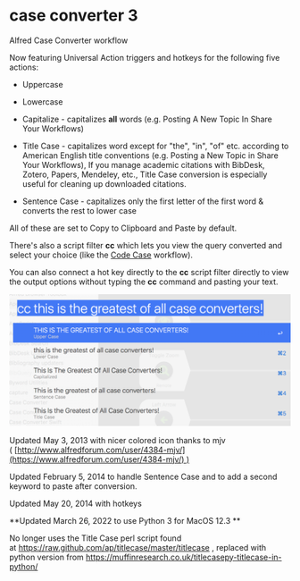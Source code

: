 # case converter 3
 Alfred Case Converter workflow


  Now featuring Universal Action triggers and hotkeys for the following five actions:


- Uppercase

- Lowercase

- Capitalize - capitalizes **all** words (e.g. Posting A New Topic In Share Your Workflows)

- Title Case - capitalizes word except for "the", "in", "of" etc. according to American English title conventions (e.g. Posting a New Topic in Share Your Workflows),  If you manage academic citations with BibDesk, Zotero, Papers, Mendeley, etc., Title Case conversion is especially useful for cleaning up downloaded citations.


- Sentence Case - capitalizes only the first letter of the first word & converts the rest to lower case

  


All of these are set to Copy to Clipboard and Paste by default.

  


There's also a script filter **cc** which lets you view the query converted and select your choice (like the [Code Case](https://www.alfredforum.com/topic/4818-code-case/) workflow).

  


You can also connect a hot key directly to the **cc** script filter directly to view the output options without typing the **cc** command and pasting your text.

  


![ccdemo.png](ccdemo.png)



Updated May 3, 2013 with nicer colored icon thanks to mjv ( [http://www.alfredforum.com/user/4384-mjv/](https://www.alfredforum.com/user/4384-mjv/) )

Updated February 5, 2014 to handle Sentence Case and to add a second keyword to paste after conversion.

Updated May 20, 2014 with hotkeys

**Updated March 26, 2022 to use Python 3 for MacOS 12.3 **

No longer uses the Title Case perl script found at <https://raw.github.com/ap/titlecase/master/titlecase> , replaced with 
python version from https://muffinresearch.co.uk/titlecasepy-titlecase-in-python/
 

  
